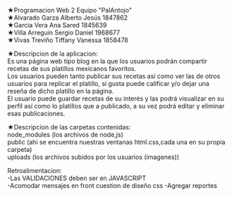 ★Programacion Web 2 Equipo "PalAntojo"  
★Alvarado Garza Alberto Jesús   1847862  
★Garcia Vera Ana Sared          1845639  
★Villa Arreguin Sergio Daniel   1968677  
★Vivas Treviño Tiffany Vanessa  1858478  


★Descripcion de la aplicacion:  
Es una página web tipo blog en la que los usuarios podrán compartir recetas de sus platillos mexicanos favoritos.  
Los usuarios pueden tanto publicar sus recetas así como ver las de otros usuarios para replicar el platillo, si gusta puede calificar y/o dejar una reseña de dicho platillo en la página.  
El usuario puede guardar recetas de su interés y las podrá visualizar en su perfil así como lo platillos que a publicado, a su vez podrá editar y eliminar esas publicaciones.  



★Descripcion de las carpetas contenidas:  
node_modules (los archivos de node,js)  
public (ahi se encuentra nuestras ventanas html.css,cada una en su propia carpeta)  
uploads (los archivos subidos por los usuarios (imagenes))  


Retroalimentacion:  
-Las VALIDACIONES deben ser en JAVASCRIPT  
-Acomodar mensajes en front cuestion de diseño css
-Agregar reportes  